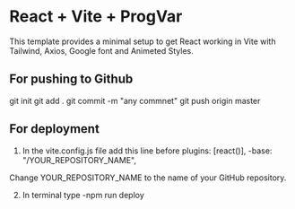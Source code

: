 # React + Vite + ProgVar

This template provides a minimal setup to get React working in Vite with Tailwind, Axios, Google font and Animeted Styles.


## For pushing to Github
git init
git add .
git commit -m "any commnet"
git push origin master



## For deployment

1. In the vite.config.js file add this line before plugins: [react()],
-base: "/YOUR_REPOSITORY_NAME",

Change YOUR_REPOSITORY_NAME to the name of your GitHub repository.


2. In terminal type
-npm run deploy
